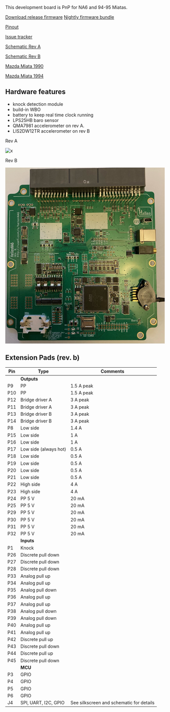 This development board is PnP for NA6 and 94-95 Miatas.

[Download release firmware](https://github.com/rusefi/rusefi/releases/latest/download/rusefi_bundle_hellenNA6.zip)
[Nightly firmware bundle](https://rusefi.com/build_server/rusefi_bundle_hellenNA6.zip)

[Pinout](https://rusefi.com/docs/pinouts/hellen/hellen64_miataNA6_94/)

[Issue tracker](https://github.com/rusefi/hellenNA6_issues)

[Schematic Rev A](Hardware/Hellen/hellen64_miataNA6_94-a-schematic.pdf)

[Schematic Rev B](Hardware/Hellen/hellen64_miataNA6_94-b-schematic.pdf)


[Mazda Miata 1990](Mazda-Miata-1990)

[Mazda Miata 1994](Mazda-Miata-1994)

## Hardware features

* knock detection module
* build-in WBO
* battery to keep real time clock running
* LPS25HB baro sensor
* QMA7981 accelerometer on rev A.
* LIS2DW12TR accelerometer on rev B

Rev A

![x](Hardware/Hellen/hellen64na6-a.jpg)

Rev B

![x](Hardware/Hellen/hellen64na6-b.jpeg)

## Extension Pads (rev. b)

| Pin | Type | Comments |
|---|---|---|
||**Outputs**||
| P9 | PP | 1.5 A peak |
| P10 | PP | 1.5 A peak |
| P12 | Bridge driver A | 3 A peak |
| P11 | Bridge driver A | 3 A peak |
| P13 | Bridge driver B | 3 A peak |
| P14 | Bridge driver B | 3 A peak |
| P8 | Low side | 1.4 A |
| P15 | Low side | 1 A |
| P16 | Low side | 1 A |
| P17 | Low side (always hot) | 0.5 A |
| P18 | Low side | 0.5 A |
| P19 | Low side | 0.5 A |
| P20 | Low side | 0.5 A |
| P21 | Low side | 0.5 A |
| P22 | High side | 4 A |
| P23 | High side | 4 A |
| P24 | PP 5 V | 20 mA |
| P25 | PP 5 V | 20 mA |
| P29 | PP 5 V | 20 mA |
| P30 | PP 5 V | 20 mA |
| P31 | PP 5 V | 20 mA |
| P32 | PP 5 V | 20 mA |
|   | **Inputs** |   |
| P1 | Knock | |
| P26 | Discrete pull down | |
| P27 | Discrete pull down | | 
| P28 | Discrete pull down | |
| P33 | Analog pull up | |
| P34 | Analog pull up | |
| P35 | Analog pull down | |
| P36 | Analog pull up | |
| P37 | Analog pull up| |
| P38 | Analog pull down | |
| P39 | Analog pull down | |
| P40 | Analog pull up | |
| P41 | Analog pull up | |
| P42 | Discrete pull up | |
| P43 | Discrete pull down | | 
| P44 | Discrete pull up | |
| P45 | Discrete pull down | | 
|   | **MCU** |   |
| P3 | GPIO | | 
| P4 | GPIO | | 
| P5 | GPIO | | 
| P6 | GPIO | | 
| J4 | SPI, UART, I2C, GPIO | See silkscreen and schematic for details | 